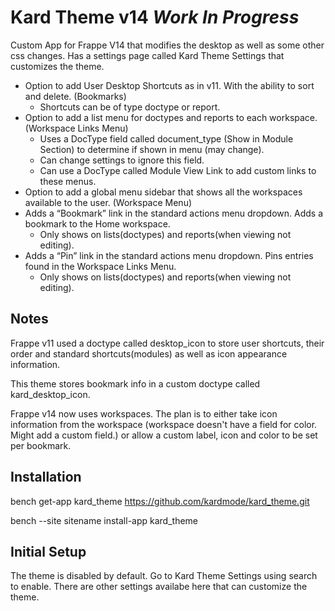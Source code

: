 # Kard Theme v14 *Work In Progress*

Custom App for Frappe V14 that modifies the desktop as well as some other css changes.
Has a settings page called Kard Theme Settings that customizes the theme. 

* Option to add User Desktop Shortcuts as in v11. With the ability to sort and delete. (Bookmarks)
	* Shortcuts can be of type doctype or report.
* Option to add a list menu for doctypes and reports to each workspace. (Workspace Links Menu)
	* Uses a DocType field called document_type (Show in Module Section) to determine if shown in menu (may change).
 	* Can change settings to ignore this field.
  	* Can use a DocType called Module View Link to add custom links to these menus. 
* Option to add a global menu sidebar that shows all the workspaces available to the user. (Workspace Menu)
* Adds a “Bookmark” link in the standard actions menu dropdown. Adds a bookmark to the Home workspace.
	* Only shows on lists(doctypes) and reports(when viewing not editing).
* Adds a “Pin” link in the standard actions menu dropdown. Pins entries found in the Workspace Links Menu.
 	* Only shows on lists(doctypes) and reports(when viewing not editing).


## Notes

Frappe v11 used a doctype called desktop_icon to store user shortcuts, their order and standard shortcuts(modules) as well as icon appearance information.

This theme stores bookmark info in a custom doctype called kard_desktop_icon.

Frappe v14 now uses workspaces. The plan is to either take icon information from the workspace (workspace doesn't have a field for color. Might add a custom field.) or allow a custom label, icon and color to be set per bookmark.

## Installation

bench get-app kard_theme https://github.com/kardmode/kard_theme.git

bench --site sitename install-app kard_theme

## Initial Setup

The theme is disabled by default.
Go to Kard Theme Settings using search to enable.
There are other settings availabe here that can customize the theme.
